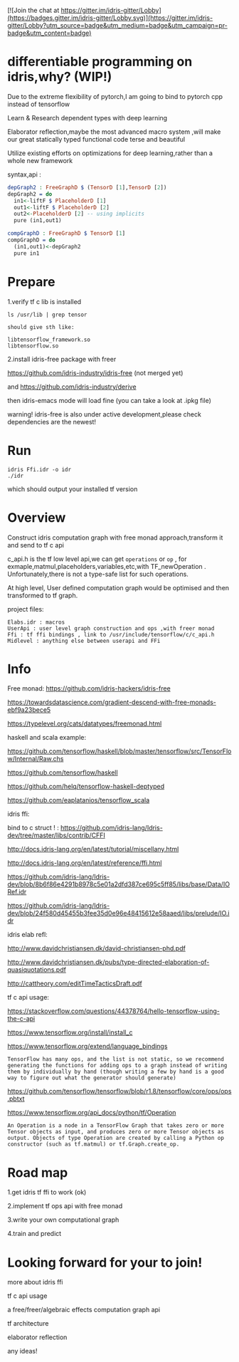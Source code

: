 [![Join the chat at https://gitter.im/idris-gitter/Lobby](https://badges.gitter.im/idris-gitter/Lobby.svg)](https://gitter.im/idris-gitter/Lobby?utm_source=badge&utm_medium=badge&utm_campaign=pr-badge&utm_content=badge)

# differentiable programming on idris,why? (WIP!)
Due to the extreme flexibility of pytorch,I am going to bind to pytorch cpp instead of tensorflow

Learn & Research dependent types with deep learning

Elaborator reflection,maybe the most advanced macro system ,will make our great statically typed functional code terse and beautiful

Utilize existing efforts on optimizations for deep learning,rather than a whole new framework

syntax,api :

```idris
depGraph2 : FreeGraphD $ (TensorD [1],TensorD [2])
depGraph2 = do
  in1<-liftF $ PlaceholderD [1]
  out1<-liftF $ PlaceholderD [2]
  out2<-PlaceholderD [2] -- using implicits
  pure (in1,out1)

compGraphD : FreeGraphD $ TensorD [1]
compGraphD = do
  (in1,out1)<-depGraph2
  pure in1
```

# Prepare
1.verify tf c lib is installed
```
ls /usr/lib | grep tensor

should give sth like:

libtensorflow_framework.so
libtensorflow.so

```

2.install idris-free package with freer

https://github.com/idris-industry/idris-free (not merged yet)

and https://github.com/idris-industry/derive

then idris-emacs mode will load fine (you can take a look at .ipkg file)

warning! idris-free is also under active development,please check dependencies are the newest!

# Run
```
idris Ffi.idr -o idr
./idr
```

which should output your installed tf version

# Overview
Construct idris computation graph with free monad approach,transform it and send to tf c api

c_api.h is the tf low level api,we can get `operations` or `op` , for exmaple,matmul,placeholders,variables,etc,with TF_newOperation . Unfortunately,there is not a type-safe list for such operations. 

At high level, User defined computation graph would be optimised and then transformed to tf graph.

project files:

```
Elabs.idr : macros
UserApi : user level graph construction and ops ,with freer monad
Ffi : tf ffi bindings , link to /usr/include/tensorflow/c/c_api.h
Midlevel : anything else between userapi and FFi
```

# Info
Free monad:
https://github.com/idris-hackers/idris-free

https://towardsdatascience.com/gradient-descend-with-free-monads-ebf9a23bece5

https://typelevel.org/cats/datatypes/freemonad.html

haskell and scala example:

https://github.com/tensorflow/haskell/blob/master/tensorflow/src/TensorFlow/Internal/Raw.chs

https://github.com/tensorflow/haskell

https://github.com/helq/tensorflow-haskell-deptyped

https://github.com/eaplatanios/tensorflow_scala

idris ffi:

bind to c struct ! : https://github.com/idris-lang/Idris-dev/tree/master/libs/contrib/CFFI

http://docs.idris-lang.org/en/latest/tutorial/miscellany.html

http://docs.idris-lang.org/en/latest/reference/ffi.html

https://github.com/idris-lang/Idris-dev/blob/8b6f86e4291b8978c5e01a2dfd387ce695c5ff85/libs/base/Data/IORef.idr

https://github.com/idris-lang/Idris-dev/blob/24f580d45455b3fee35d0e96e48415612e58aaed/libs/prelude/IO.idr

idris elab refl:

http://www.davidchristiansen.dk/david-christiansen-phd.pdf

http://www.davidchristiansen.dk/pubs/type-directed-elaboration-of-quasiquotations.pdf

http://cattheory.com/editTimeTacticsDraft.pdf

tf c api usage:

https://stackoverflow.com/questions/44378764/hello-tensorflow-using-the-c-api

https://www.tensorflow.org/install/install_c

https://www.tensorflow.org/extend/language_bindings

`TensorFlow has many ops, and the list is not static, so we recommend generating the functions for adding ops to a graph instead of writing them by individually by hand (though writing a few by hand is a good way to figure out what the generator should generate)`

https://github.com/tensorflow/tensorflow/blob/r1.8/tensorflow/core/ops/ops.pbtxt

https://www.tensorflow.org/api_docs/python/tf/Operation

`An Operation is a node in a TensorFlow Graph that takes zero or more Tensor objects as input, and produces zero or more Tensor objects as output. Objects of type Operation are created by calling a Python op constructor (such as tf.matmul) or tf.Graph.create_op.`

# Road map

1.get idris tf ffi to work (ok)

2.implement tf ops api with free monad 

3.write your own computational graph

4.train and predict

# Looking forward for your to join!

more about idris ffi

tf c api usage

a free/freer/algebraic effects computation graph api

tf architecture

elaborator reflection

any ideas!
